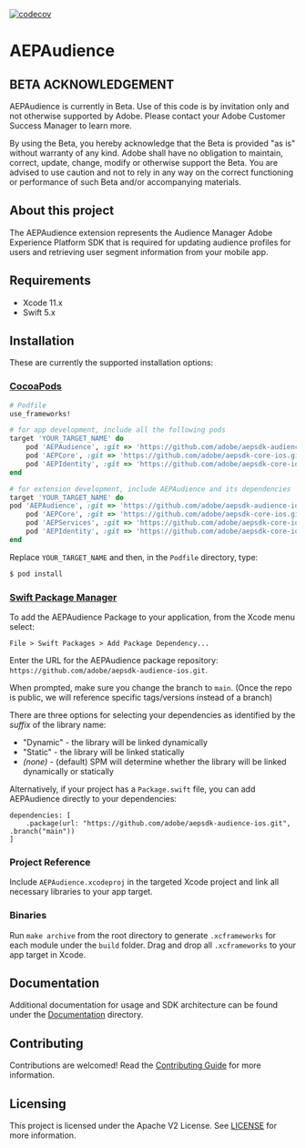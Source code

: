 [![codecov](https://codecov.io/gh/adobe/aepsdk-audience-ios/branch/master/graph/badge.svg?token=X6F5FIJR2T)](https://codecov.io/gh/adobe/aepsdk-audience-ios)

# AEPAudience
## BETA ACKNOWLEDGEMENT

AEPAudience is currently in Beta. Use of this code is by invitation only and not otherwise supported by Adobe. Please contact your Adobe Customer Success Manager to learn more.

By using the Beta, you hereby acknowledge that the Beta is provided "as is" without warranty of any kind. Adobe shall have no obligation to maintain, correct, update, change, modify or otherwise support the Beta. You are advised to use caution and not to rely in any way on the correct functioning or performance of such Beta and/or accompanying materials.

## About this project

The AEPAudience extension represents the Audience Manager Adobe Experience Platform SDK that is required for updating audience profiles for users and retrieving user segment information from your mobile app.

## Requirements
- Xcode 11.x
- Swift 5.x

## Installation
These are currently the supported installation options:

### [CocoaPods](https://guides.cocoapods.org/using/using-cocoapods.html)
```ruby
# Podfile
use_frameworks!

# for app development, include all the following pods
target 'YOUR_TARGET_NAME' do
    pod 'AEPAudience', :git => 'https://github.com/adobe/aepsdk-audience-ios.git', :branch => 'main'
    pod 'AEPCore', :git => 'https://github.com/adobe/aepsdk-core-ios.git', :branch => 'main'
    pod 'AEPIdentity', :git => 'https://github.com/adobe/aepsdk-core-ios.git', :branch => 'main'
end

# for extension development, include AEPAudience and its dependencies
target 'YOUR_TARGET_NAME' do
pod 'AEPAudience', :git => 'https://github.com/adobe/aepsdk-audience-ios.git', :branch => 'main'
    pod 'AEPCore', :git => 'https://github.com/adobe/aepsdk-core-ios.git', :branch => 'main'
    pod 'AEPServices', :git => 'https://github.com/adobe/aepsdk-core-ios.git', :branch => 'main'
    pod 'AEPIdentity', :git => 'https://github.com/adobe/aepsdk-core-ios.git', :branch => 'main'
end
```

Replace `YOUR_TARGET_NAME` and then, in the `Podfile` directory, type:

```bash
$ pod install
```

### [Swift Package Manager](https://github.com/apple/swift-package-manager)

To add the AEPAudience Package to your application, from the Xcode menu select:

`File > Swift Packages > Add Package Dependency...`

Enter the URL for the AEPAudience package repository: `https://github.com/adobe/aepsdk-audience-ios.git`.

When prompted, make sure you change the branch to `main`. (Once the repo is public, we will reference specific tags/versions instead of a branch)

There are three options for selecting your dependencies as identified by the *suffix* of the library name:

- "Dynamic" - the library will be linked dynamically
- "Static" - the library will be linked statically
- *(none)* - (default) SPM will determine whether the library will be linked dynamically or statically

Alternatively, if your project has a `Package.swift` file, you can add AEPAudience directly to your dependencies:

```
dependencies: [
    .package(url: "https://github.com/adobe/aepsdk-audience-ios.git", .branch("main"))
]
```

### Project Reference

Include `AEPAudience.xcodeproj` in the targeted Xcode project and link all necessary libraries to your app target.

### Binaries

Run `make archive` from the root directory to generate `.xcframeworks` for each module under the `build` folder. Drag and drop all `.xcframeworks` to your app target in Xcode.

## Documentation

Additional documentation for usage and SDK architecture can be found under the [Documentation](Documentation/README.md) directory.

## Contributing

Contributions are welcomed! Read the [Contributing Guide](./.github/CONTRIBUTING.md) for more information.

## Licensing

This project is licensed under the Apache V2 License. See [LICENSE](LICENSE) for more information.
